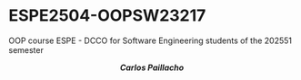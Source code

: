 # ESPE2504-OOPSW23217
OOP course ESPE - DCCO for Software Engineering students of the 202551 semester

<p align="center"><strong><em>Carlos Paillacho</em></strong></p>
